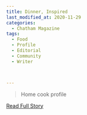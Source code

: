 ```yaml
---
title: Dinner, Inspired
last_modified_at: 2020-11-29
categories:
  - Chatham Magazine
tags:
  - Food
  - Profile
  - Editorial 
  - Community
  - Writer



---
```


> Home cook profile

<a href="https://issuu.com/shannonmedia/docs/chatm_issue/66" target="_blank">Read Full Story</a>
